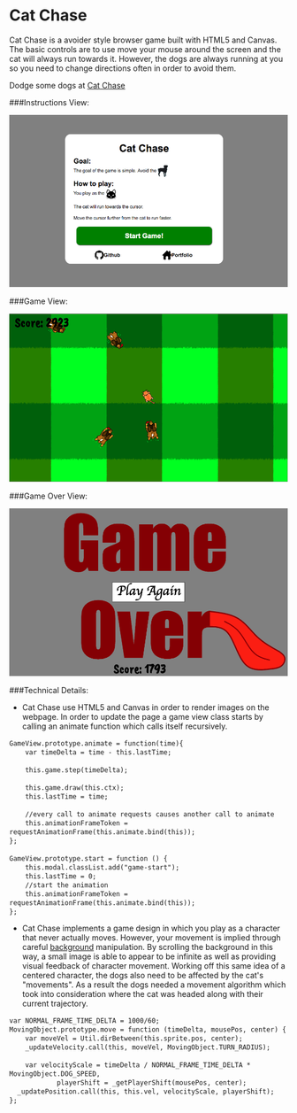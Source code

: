 # Cat Chase

Cat Chase is a avoider style browser game built with HTML5 and Canvas. The basic controls are to use move your mouse around the screen and the cat will always run towards it. However, the dogs are always running at you so you need to change directions often in order to avoid them.

Dodge some dogs at [Cat Chase](drod180.github.io/Cat_Chase)

###Instructions View:

![instructions]

###Game View:

![gameplay]

###Game Over View:

![gameOver]

###Technical Details:
* Cat Chase use HTML5 and Canvas in order to render images on the webpage. In order to update the page a game view class starts by calling an animate function which calls itself recursively.

```
GameView.prototype.animate = function(time){
	var timeDelta = time - this.lastTime;

	this.game.step(timeDelta);

	this.game.draw(this.ctx);
	this.lastTime = time;

	//every call to animate requests causes another call to animate
	this.animationFrameToken = requestAnimationFrame(this.animate.bind(this));
};

GameView.prototype.start = function () {
	this.modal.classList.add("game-start");
	this.lastTime = 0;
	//start the animation
	this.animationFrameToken = requestAnimationFrame(this.animate.bind(this));
};
```

* Cat Chase implements a game design in which you play as a character that never actually moves. However, your movement is implied through careful [background](./lib/background.js) manipulation. By scrolling the background in this way, a small image is able to appear to be infinite as well as providing visual feedback of character movement. Working off this same idea of a centered character, the dogs also need to be affected by the cat's "movements". As a result the dogs needed a movement algorithm which took into consideration where the cat was headed along with their current trajectory.

```
var NORMAL_FRAME_TIME_DELTA = 1000/60;
MovingObject.prototype.move = function (timeDelta, mousePos, center) {
	var moveVel = Util.dirBetween(this.sprite.pos, center);
	_updateVelocity.call(this, moveVel, MovingObject.TURN_RADIUS);

	var velocityScale = timeDelta / NORMAL_FRAME_TIME_DELTA * MovingObject.DOG_SPEED,
			playerShift = _getPlayerShift(mousePos, center);
  _updatePosition.call(this, this.vel, velocityScale, playerShift);
};
```


[instructions]: ./img/instructions.png
[gameplay]: ./img/gameplay.png
[gameOver]: ./img/game_over.png
